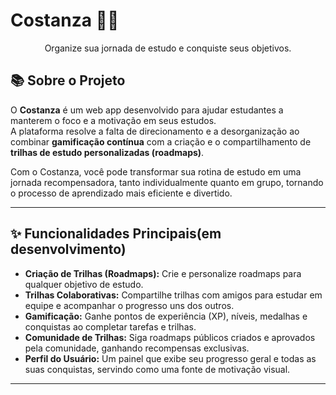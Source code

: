# Costanza 💫📘

<p align="center">
  Organize sua jornada de estudo e conquiste seus objetivos.
</p>

## 📚 Sobre o Projeto
O **Costanza** é um web app desenvolvido para ajudar estudantes a manterem o foco e a motivação em seus estudos.  
A plataforma resolve a falta de direcionamento e a desorganização ao combinar **gamificação contínua** com a criação e o compartilhamento de **trilhas de estudo personalizadas (roadmaps)**.  

Com o Costanza, você pode transformar sua rotina de estudo em uma jornada recompensadora, tanto individualmente quanto em grupo, tornando o processo de aprendizado mais eficiente e divertido.

---

## ✨ Funcionalidades Principais(em desenvolvimento)
- **Criação de Trilhas (Roadmaps):** Crie e personalize roadmaps para qualquer objetivo de estudo.  
- **Trilhas Colaborativas:** Compartilhe trilhas com amigos para estudar em equipe e acompanhar o progresso uns dos outros.  
- **Gamificação:** Ganhe pontos de experiência (XP), níveis, medalhas e conquistas ao completar tarefas e trilhas.  
- **Comunidade de Trilhas:** Siga roadmaps públicos criados e aprovados pela comunidade, ganhando recompensas exclusivas.  
- **Perfil do Usuário:** Um painel que exibe seu progresso geral e todas as suas conquistas, servindo como uma fonte de motivação visual.  

---
